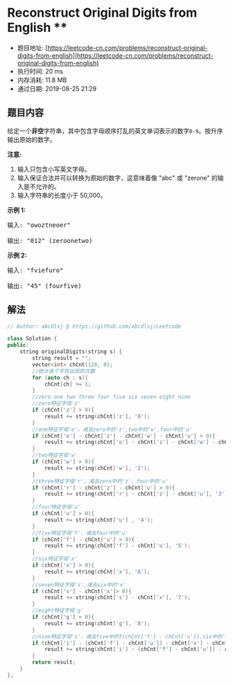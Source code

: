 # Reconstruct Original Digits from English **
- 题目地址: [https://leetcode-cn.com/problems/reconstruct-original-digits-from-english](https://leetcode-cn.com/problems/reconstruct-original-digits-from-english)
- 执行时间: 20 ms
- 内存消耗: 11.8 MB
- 通过日期: 2019-08-25 21:29

## 题目内容
<p>给定一个<strong>非空</strong>字符串，其中包含字母顺序打乱的英文单词表示的数字<code>0-9</code>。按升序输出原始的数字。</p>

<p><strong>注意:</strong></p>

<ol>
	<li>输入只包含小写英文字母。</li>
	<li>输入保证合法并可以转换为原始的数字，这意味着像 "abc" 或 "zerone" 的输入是不允许的。</li>
	<li>输入字符串的长度小于 50,000。</li>
</ol>

<p><strong>示例 1:</strong></p>

<pre>
输入: "owoztneoer"

输出: "012" (zeroonetwo)
</pre>

<p><strong>示例 2:</strong></p>

<pre>
输入: "fviefuro"

输出: "45" (fourfive)
</pre>


## 解法
```cpp
// Author: abcdlsj @ https://github.com/abcdlsj/Leetcode

class Solution {
public:
    string originalDigits(string s) {
        string result = "";
        vector<int> chCnt(128, 0);
        //统计各个字符出现的次数
        for (auto ch : s){
            chCnt[ch] += 1;
        }
        //zero one two three four five six seven eight nine
        //zero特征字母'z'
        if (chCnt['z'] > 0){
            result += string(chCnt['z'], '0');
        }
        //one特征字母'o'，减去zero中的'z',two中的'w',four中的'u'
        if (chCnt['o'] - chCnt['z'] - chCnt['w'] - chCnt['u'] > 0){
            result += string(chCnt['o'] - chCnt['z'] - chCnt['w'] - chCnt['u'], '1');
        }
        //two特征字母'w'
        if (chCnt['w'] > 0){
            result += string(chCnt['w'], '2');
        }
        //three特征字母'r'，减去zero中的'z'，four中的'u'
        if (chCnt['r'] - chCnt['z'] - chCnt['u'] > 0){
            result += string(chCnt['r'] - chCnt['z'] - chCnt['u'], '3');
        }
        //four特征字母'u'
        if (chCnt['u'] > 0){
            result += string(chCnt['u'] , '4');
        }
        //five特征字母'f'，减去four中的'u'
        if (chCnt['f'] - chCnt['u'] > 0){
            result += string(chCnt['f'] - chCnt['u'], '5');
        }
        //six特征字母'x'
        if (chCnt['x'] > 0){
            result += string(chCnt['x'], '6');
        }
        //seven特征字母's',减去six中的'x'
        if (chCnt['s'] - chCnt['x']> 0){
            result += string(chCnt['s'] - chCnt['x'], '7');
        }
        //eight特征字母'g'
        if (chCnt['g'] > 0){
            result += string(chCnt['g'], '8');
        }
        //nine特征字母'i'，减去five中的f(chCnt['f'] - chCnt['u']),six中的'x',eight中的g
        if (chCnt['i'] - (chCnt['f'] - chCnt['u']) - chCnt['x'] - chCnt['g'] > 0){
            result += string(chCnt['i'] - (chCnt['f'] - chCnt['u']) - chCnt['x'] - chCnt['g'], '9');
        }
        return result;
    }
};

```